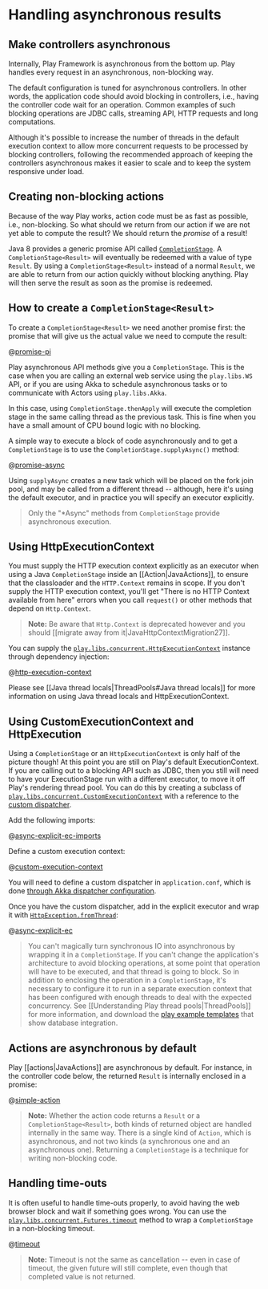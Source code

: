 <!--- Copyright (C) 2009-2019 Lightbend Inc. <https://www.lightbend.com> -->
# Handling asynchronous results

## Make controllers asynchronous

Internally, Play Framework is asynchronous from the bottom up. Play handles every request in an asynchronous, non-blocking way.

The default configuration is tuned for asynchronous controllers. In other words, the application code should avoid blocking in controllers, i.e., having the controller code wait for an operation. Common examples of such blocking operations are JDBC calls, streaming API, HTTP requests and long computations.

Although it's possible to increase the number of threads in the default execution context to allow more concurrent requests to be processed by blocking controllers, following the recommended approach of keeping the controllers asynchronous makes it easier to scale and to keep the system responsive under load.

## Creating non-blocking actions

Because of the way Play works, action code must be as fast as possible, i.e., non-blocking. So what should we return from our action if we are not yet able to compute the result? We should return the *promise* of a result!

Java 8 provides a generic promise API called [`CompletionStage`](https://docs.oracle.com/javase/8/docs/api/java/util/concurrent/CompletionStage.html).  A `CompletionStage<Result>` will eventually be redeemed with a value of type `Result`. By using a `CompletionStage<Result>` instead of a normal `Result`, we are able to return from our action quickly without blocking anything.  Play will then serve the result as soon as the promise is redeemed.

## How to create a `CompletionStage<Result>`

To create a `CompletionStage<Result>` we need another promise first: the promise that will give us the actual value we need to compute the result:

@[promise-pi](code/javaguide/async/JavaAsync.java)

Play asynchronous API methods give you a `CompletionStage`. This is the case when you are calling an external web service using the `play.libs.WS` API, or if you are using Akka to schedule asynchronous tasks or to communicate with Actors using `play.libs.Akka`.

In this case, using `CompletionStage.thenApply` will execute the completion stage in the same calling thread as the previous task.  This is fine when you have a small amount of CPU bound logic with no blocking.

A simple way to execute a block of code asynchronously and to get a `CompletionStage` is to use the `CompletionStage.supplyAsync()` method:

@[promise-async](code/javaguide/async/JavaAsync.java)

Using `supplyAsync` creates a new task which will be placed on the fork join pool, and may be called from a different thread -- although, here it's using the default executor, and in practice you will specify an executor explicitly.

> Only the "\*Async" methods from `CompletionStage` provide asynchronous execution.

## Using HttpExecutionContext

You must supply the HTTP execution context explicitly as an executor when using a Java `CompletionStage` inside an [[Action|JavaActions]], to ensure that the classloader and the `HTTP.Context` remains in scope.  If you don't supply the HTTP execution context, you'll get "There is no HTTP Context available from here" errors when you call `request()` or other methods that depend on `Http.Context`.

> **Note:** Be aware that `Http.Context` is deprecated however and you should [[migrate away from it|JavaHttpContextMigration27]].

You can supply the [`play.libs.concurrent.HttpExecutionContext`](api/java/play/libs/concurrent/HttpExecutionContext.html) instance through dependency injection:

@[http-execution-context](../../../commonGuide/configuration/code/detailedtopics/httpec/MyController.java)

Please see [[Java thread locals|ThreadPools#Java thread locals]] for more information on using Java thread locals and HttpExecutionContext.

## Using CustomExecutionContext and HttpExecution

Using a `CompletionStage` or an `HttpExecutionContext` is only half of the picture though! At this point you are still on Play's default ExecutionContext.  If you are calling out to a blocking API such as JDBC, then you still will need to have your ExecutionStage run with a different executor, to move it off Play's rendering thread pool.  You can do this by creating a subclass of [`play.libs.concurrent.CustomExecutionContext`](api/java/play/libs/concurrent/CustomExecutionContext.html) with a reference to the [custom dispatcher](https://doc.akka.io/docs/akka/2.5/dispatchers.html?language=java).

Add the following imports:

@[async-explicit-ec-imports](code/javaguide/async/controllers/Application.java)

Define a custom execution context:

@[custom-execution-context](code/javaguide/async/controllers/MyExecutionContext.java)

You will need to define a custom dispatcher in `application.conf`, which is done [through Akka dispatcher configuration](https://doc.akka.io/docs/akka/2.5/dispatchers.html?language=java#setting-the-dispatcher-for-an-actor).

Once you have the custom dispatcher, add in the explicit executor and wrap it with [`HttpException.fromThread`](api/java/play/libs/concurrent/HttpExecution.html#fromThread-java.util.concurrent.Executor-):

@[async-explicit-ec](code/javaguide/async/controllers/Application.java)

> You can't magically turn synchronous IO into asynchronous by wrapping it in a `CompletionStage`. If you can't change the application's architecture to avoid blocking operations, at some point that operation will have to be executed, and that thread is going to block. So in addition to enclosing the operation in a `CompletionStage`, it's necessary to configure it to run in a separate execution context that has been configured with enough threads to deal with the expected concurrency. See [[Understanding Play thread pools|ThreadPools]] for more information, and download the [play example templates](https://playframework.com/download#examples) that show database integration.

## Actions are asynchronous by default

Play [[actions|JavaActions]] are asynchronous by default. For instance, in the controller code below, the returned `Result` is internally enclosed in a promise:

@[simple-action](../http/code/javaguide/http/JavaActions.java)

> **Note:** Whether the action code returns a `Result` or a `CompletionStage<Result>`, both kinds of returned object are handled internally in the same way. There is a single kind of `Action`, which is asynchronous, and not two kinds (a synchronous one and an asynchronous one). Returning a `CompletionStage` is a technique for writing non-blocking code.

## Handling time-outs

It is often useful to handle time-outs properly, to avoid having the web browser block and wait if something goes wrong. You can use the [`play.libs.concurrent.Futures.timeout`](api/java/play/libs/concurrent/Futures.html) method to wrap a `CompletionStage` in a non-blocking timeout.

@[timeout](code/javaguide/async/JavaAsync.java)

> **Note:** Timeout is not the same as cancellation -- even in case of timeout, the given future will still complete, even though that completed value is not returned.

